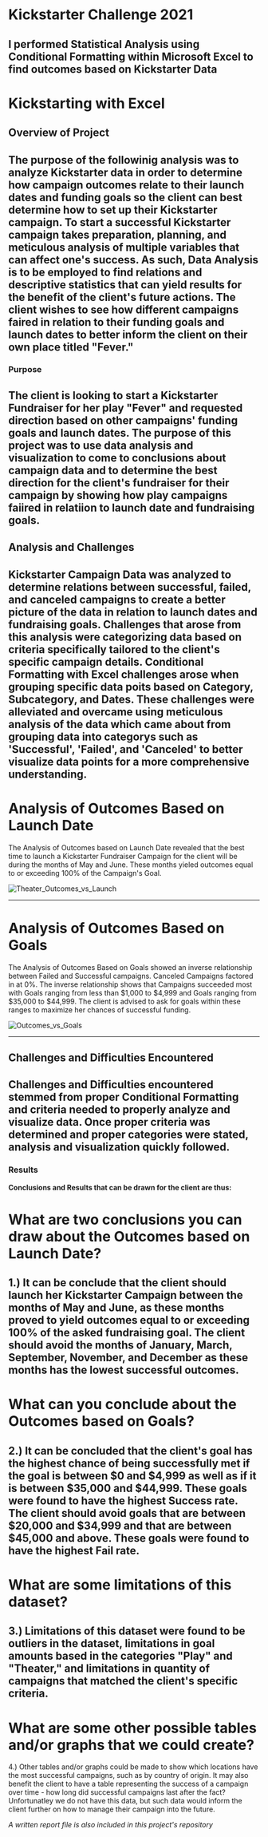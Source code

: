 # Kickstarter Challenge 2021
I performed Statistical Analysis using Conditional Formatting within Microsoft Excel to find outcomes based on Kickstarter Data
---
# Kickstarting with Excel

## Overview of Project
The purpose of the followinig analysis was to analyze Kickstarter data in order to determine how campaign outcomes relate to their launch dates and funding goals so the client can best determine how to set up their Kickstarter campaign. To start a successful Kickstarter campaign takes preparation, planning, and meticulous analysis of multiple variables that can affect one's success. As such, Data Analysis is to be employed to find relations and descriptive statistics that can yield results for the benefit of the client's future actions. The client wishes to see how different campaigns faired in relation to their funding goals and launch dates to better inform the client on their own place titled "Fever."
---
### Purpose
The client is looking to start a Kickstarter Fundraiser for her play "Fever" and requested direction based on other campaigns' funding goals and launch dates. The purpose of this project was to use data analysis and visualization to come to conclusions about campaign data and to determine the best direction for the client's fundraiser for their campaign by showing how play campaigns faiired in relatiion to launch date and fundraising goals.
---
## Analysis and Challenges
Kickstarter Campaign Data was analyzed to determine relations between successful, failed, and canceled campaigns to create a better picture of the data in relation to launch dates and fundraising goals. Challenges that arose from this analysis were categorizing data based on criteria specifically tailored to the client's specific campaign details. Conditional Formatting with Excel challenges arose when grouping specific data poits based on Category, Subcategory, and Dates. These challenges were alleviated and overcame using meticulous analysis of the data which came about from grouping data into categorys such as 'Successful', 'Failed', and 'Canceled' to better visualize data points for a more comprehensive understanding. 
---
# Analysis of Outcomes Based on Launch Date
The Analysis of Outcomes based on Launch Date revealed that the best time to launch a Kickstarter Fundraiser Campaign for the client will be during the months of May and June. These months yieled outcomes equal to or exceeding 100% of the Campaign's Goal.

![Theater_Outcomes_vs_Launch](https://user-images.githubusercontent.com/86274124/125205539-c24cb480-e250-11eb-95f2-e335789037a7.png)

---
# Analysis of Outcomes Based on Goals
The Analysis of Outcomes Based on Goals showed an inverse relationship between Failed and Successful campaigns. Canceled Campaigns factored in at 0%. The inverse relationship shows that Campaigns succeeded most with Goals ranging from less than $1,000 to $4,999 and Goals ranging from $35,000 to $44,999. The client is advised to ask for goals within these ranges to maximize her chances of successful funding. 

![Outcomes_vs_Goals](https://user-images.githubusercontent.com/86274124/125205554-d42e5780-e250-11eb-901e-f5b32eb5263a.png)

---
## Challenges and Difficulties Encountered
Challenges and Difficulties encountered stemmed from proper Conditional Formatting and criteria needed to properly analyze and visualize data. Once proper criteria was determined and proper categories were stated, analysis and visualization quickly followed. 
---
### Results
**Conclusions and Results that can be drawn for the client are thus:**

# What are two conclusions you can draw about the Outcomes based on Launch Date?
1.) It can be conclude that the client should launch her Kickstarter Campaign between the months of May and June, as these months proved to yield outcomes equal to or exceeding 100% of the asked fundraising goal. The client should avoid the months of January, March, September, November, and December as these months has the lowest successful outcomes.
---
# What can you conclude about the Outcomes based on Goals?
2.)  It can be concluded that the client's goal has the highest chance of being successfully met if the goal is between $0 and $4,999 as well as if it is between $35,000 and $44,999. These goals were found to have the highest Success rate. The client should avoid goals that are between $20,000 and $34,999 and that are between $45,000 and above. These goals were found to have the highest Fail rate.
---
# What are some limitations of this dataset?
3.) Limitations of this dataset were found to be outliers in the dataset, limitations in goal amounts based in the categories "Play" and "Theater," and limitations in quantity of campaigns that matched the client's specific criteria.
---
# What are some other possible tables and/or graphs that we could create?
4.) Other tables and/or graphs could be made to show which locations have the most successful campaigns, such as by country of origin. It may also benefit the client to have a table representing the success of a campaign over time - how long did successful campaigns last after the fact? Unfortunatley we do not have this data, but such data would inform the client further on how to manage their campaign into the future.

*A written report file is also included in this project's repository*
